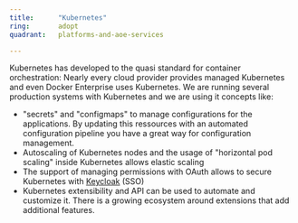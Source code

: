 ```yaml
---
title:      "Kubernetes"
ring:       adopt
quadrant:   platforms-and-aoe-services

---
```


Kubernetes has developed to the quasi standard for container orchestration: Nearly every cloud provider provides managed Kubernetes and even Docker Enterprise uses Kubernetes.
We are running several production systems with Kubernetes and we are using it concepts like:
 * "secrets" and "configmaps" to manage configurations for the applications. By updating this ressources with an automated configuration pipeline you have a great way for configuration management.
 * Autoscaling of Kubernetes nodes and the usage of "horizontal pod scaling" inside Kubernetes allows elastic scaling
 * The support of managing permissions with OAuth allows to secure Kubernetes with [Keycloak](/tools/keycloak.html) (SSO)
 * Kubernetes extensibility and API can be used to automate and customize it. There is a growing ecosystem around extensions that add additional features.
